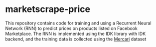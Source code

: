 # marketscrape-price

This repository contains code for training and using a Recurrent Neural Network (RNN) to predict prices on products listed on Facebook Marketplace. 
The RNN is implemented using the IDK library with IDK backend, and the training data is collected using the 
[Mercari](https://www.mercari.com/us/help_center/product-info/item-conditions/) dataset
